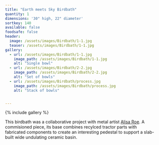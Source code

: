 ```yaml
---
title: "Earth meets Sky Birdbath"
quantity: 1
dimensions: '30" high, 22" diameter'
sortkey: 140
available: false
foodsafe: false
header:
  image: /assets/images/Birdbath/1-1.jpg
  teaser: /assets/images/Birdbath/1-1.jpg
gallery:
  - url: /assets/images/Birdbath/1-1.jpg
    image_path: /assets/images/Birdbath/1-1.jpg
    alt: "Single bowl"
  - url: /assets/images/Birdbath/2-2.jpg
    image_path: /assets/images/Birdbath/2-2.jpg
    alt: "Set of bowls"
  - url: /assets/images/Birdbath/process.jpg
    image_path: /assets/images/Birdbath/process.jpg
    alt: "Stack of bowls"


---
```


{% include gallery %}

This birdbath was a collaborative project with metal artist [Alisa Roe](https://www.afroemetalwork.com/).  A commisioned piece, its base combines recylced tractor parts with fabricated components to create an interesting pedestal to support a slab-built wide undulating ceramic basin.



